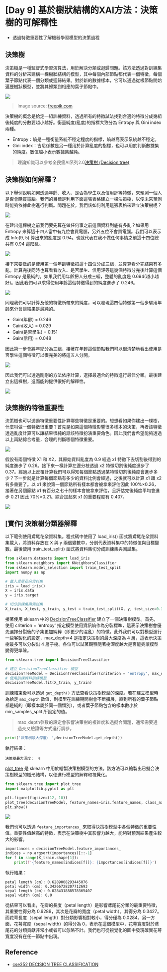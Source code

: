 # [Day 9] 基於樹狀結構的XAI方法：決策樹的可解釋性
- 透過特徵重要性了解機器學習模型的決策過程

## 決策樹
決策樹是一種監督式學習演算法，用於解決分類或迴歸問題。該方法透過對訓練集資料的分析來建構一棵樹狀結構的模型，其中每個內部節點都代表一個特徵，每個葉子節點代表一個分類或迴歸結果。對於新的數據樣本，它可以通過從根節點開始遍歷樹狀模型，並將其歸類到相應的葉子節點中。

![](./image/img9-6.png)
> Image source: [freepik.com](https://www.freepik.com/)

決策樹的概念是給定一組訓練資料，透過所有的特徵試法找到合適的特徵分成幾組後純度的分數要越小越好。衡量純度(亂度)的指標大致分為 Entropy 與 Gini index 兩種。

- Entropy：熵是一種衡量系統不穩定程度的指標，熵越高表示系統越不穩定。
- Gini index：吉尼係數是另一種用於計算亂度的指標，也可以用於判斷數據集的純度。數值越小表示數據集越純。

> 理論知識可以參考全民瘋AI系列2.0[決策樹 (Decision tree)](https://ithelp.ithome.com.tw/articles/10271143)

## 決策樹如何解釋？
以下舉例說明如何透過年齡、收入、是否為學生以及信用評等特徵，來預測一個人是否會購買電腦。我們的目標是利用下面這張表格建立一棵決策樹，以便未來預測時能夠依據此樹進行判斷。問題在於，我們該如何利用這張表格來建立決策樹呢？

![](./image/img9-1.png)

在建出這棵樹之前我們要先算在做任何事之前這個資料到底有多亂？如果用 Entropy 來算這十四人當中有九位會買電腦，另外五位不會買電腦。我們可以表示成 Info(9, 5) 算出來的亂度是 0.94。也就代表在我不做任何事情之前這十四位總共有 0.94 這麼亂。

![](./image/img9-2.png)

接下來要做的是使用第一個年齡特徵把這十四位分成三組，並算算看分完結果有多亂。計算完後同時也算看看收入、是否學生、信用評等這幾個特徵分完後計算這個 Entropy 是最純的。如果我們用年齡把人分成三組，整體的亂度是 0.694(越小越好)。因此我們可以求得使用年齡這個特徵得到的純度進步了 0.246。

![](./image/img9-3.png)

同理我們可以計算及他的特徵所帶來的純度，可以發現這四個特徵第一個步驟用年齡來分會讓結果是最純的。

- Gain(年齡) = 0.246
- Gain(收入) = 0.029
- Gain(是否學生) = 0.151
- Gain(信用) = 0.048

因此第一步會將年紀分為三組，接著在年輕這個節點我們可以很清楚地看出使用是否學生這個特徵可以很完美的將這五人分開。

![](./image/img9-4.png)

因此我們可以透過剛剛的方法依序計算，選擇最適合的特徵進行最佳分類。最後建立出這棵樹，進而能夠提供很好的解釋性。

![](./image/img9-5.png)

## 決策樹的特徵重要性
決策樹也可以透過特徵重要性計算哪些特徵是重要的。想想看如果你建出一棵樹，什麼叫做一個特徵很重要？首先是如果這個特徵影響很多樣本的決策，再者該特徵透過亂度計算可以讓結果很純的話該特徵扮演重要角色。因此我們會希望能夠透過以上兩點綜合考量，合理的判斷哪個特徵重要。

![](./image/img9-7.png)

假設有兩個特徵 X1 和 X2，其原始資料亂度為 0.9 經過 x1 特徵下去切割後得到的純度進步了 0.26。接下來一樣計算左邊分枝透過 x2 特徵切割後純度進步了 0.37。經過以上反覆計算我們可以得知每個節點透過某特徵切割後純度會進步多少？下一步就是計算每個節點有多少的資料比例會經過，之後就可以計算 x1 跟 x2 有多重要了。以 x1 來說第一個節點所有樣本都會被拿來評估因此 100%×0.26，接著在另個節點 x1 有百分之七十的樣本會被拿來評估，且評估完後純度平均會進步 0.21 因此 70%×0.21。綜合加起來 x1 的重要程度有 0.407。

![](./image/img9-8.png)

## [實作] 決策樹分類器解釋
以下範例使用鳶尾花朵資料集。程式碼中使用了 load_iris() 函式將鳶尾花朵資料集載入，將資料存放在 X 與 y 兩個變數中，分別代表資料集中的特徵值與目標變數。最後使用 train_test_split() 函式將資料集切分成訓練集與測試集。

```py
from sklearn.datasets import load_iris
from sklearn.neighbors import KNeighborsClassifier
from sklearn.model_selection import train_test_split
import numpy as np

# 載入鳶尾花朵資料集
iris = load_iris()
X = iris.data
y = iris.target

# 切分訓練集與測試集
X_train, X_test, y_train, y_test = train_test_split(X, y, test_size=0.3, random_state=42, stratify=y)
```

接著使用 sklearn 中的 [DecisionTreeClassifier](https://scikit-learn.org/stable/modules/generated/sklearn.tree.DecisionTreeClassifier.html#sklearn.tree.DecisionTreeClassifier) 建立了一個決策樹模型。首先，使用 criterion = 'entropy' 指定模型使用資訊熵作為分裂標準，這表示決策樹會優先選擇分裂後的子集更加純粹（即更少的混亂）的特徵。此外我們可以對模型進行一些客製化的設定，max_depth=4 是指定決策樹的最大深度為 4 層，這表示決策樹最多可以分裂出 4 層子樹。各位可以試著觀察隨著樹深度越大是否能夠讓模型變得更準確。

```py
from sklearn.tree import DecisionTreeClassifier

# 建立 DecisionTreeClassifier 模型
decisionTreeModel = DecisionTreeClassifier(criterion = 'entropy', max_depth=4, random_state=42)
# 使用訓練資料訓練模型
decisionTreeModel.fit(X_train, y_train)
```

訓練結束後可以透過 `get_depth()` 方法查看決策樹模型的深度。若在建立模型時為給定 `max_depth` 數值，則模型在訓練期間樹會不斷擴展，直到所有的葉子節點都是純的（即樣本屬於同一個類別），或者葉子節點包含的樣本數小於 min_samples_split 所設定的值。

> max_depth參數的設定會影響決策樹的複雜度和過擬合問題，通常需要通過交叉驗證等方式進行調參。

```py
print('決策樹最大深度: ',decisionTreeModel.get_depth())
```

執行結果：
```
決策樹最大深度:  4
```

[plot_tree](https://scikit-learn.org/stable/modules/generated/sklearn.tree.plot_tree.html) 是 sklearn 中用於繪製決策樹模型的方法。該方法可以繪製出已擬合決策樹模型的樹形結構，以便進行模型的解釋和視覺化。
```py
from sklearn.tree import plot_tree
import matplotlib.pyplot as plt

plt.figure(figsize=(12, 10))
plot_tree(decisionTreeModel, feature_names=iris.feature_names, class_names=iris.target_names, filled=True)
plt.show()
```

![](./image/img9-9.png)


我們也可以透過 `feature_importances_` 來取得決策樹模型中各個特徵的重要性值。重要性值越高的特徵，表示在決策樹中其影響力越大，能夠對預測結果產生較大的影響。
```py
importances = decisionTreeModel.feature_importances_
indices = np.argsort(importances)[::-1]
for f in range(X_train.shape[1]):
    print(f'{feature_names[indices[f]]}: {importances[indices[f]]}')
```

執行結果：
```
petal length (cm): 0.6289008293445076
petal width (cm): 0.34266728207712693
sepal length (cm): 0.028431888578365407
sepal width (cm): 0.0
```

從結果可以看出，花瓣的長度（petal length）是影響鳶尾花分類的最重要特徵，其重要性得分為 0.6289，其次是花瓣的寬度（petal width），其得分為 0.3427。而花萼長度（sepal length）對分類影響相對較小，得分僅為 0.0284。另一方面，花萼寬度（sepal width）的得分為 0，表示在這個模型中，花萼寬度對於鳶尾花的分類貢獻非常小或者可以忽略不計。我們也可從視覺化的圖中發現確實花萼寬度沒有在任一節點中出現。

## Reference
- [cse352 DECISION TREE CLASSIFICATION](https://www3.cs.stonybrook.edu/~cse352/L8DTIntro.pdf)